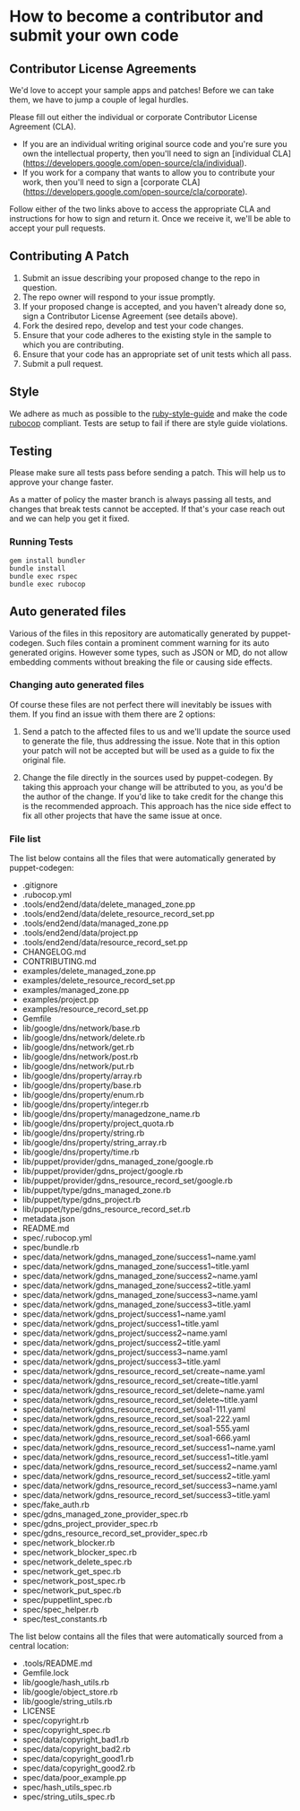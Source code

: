 # How to become a contributor and submit your own code

## Contributor License Agreements

We'd love to accept your sample apps and patches! Before we can take them, we
have to jump a couple of legal hurdles.

Please fill out either the individual or corporate Contributor License
Agreement (CLA).

  * If you are an individual writing original source code and you're sure you
    own the intellectual property, then you'll need to sign an [individual CLA]
    (https://developers.google.com/open-source/cla/individual).
  * If you work for a company that wants to allow you to contribute your work,
    then you'll need to sign a [corporate CLA]
    (https://developers.google.com/open-source/cla/corporate).

Follow either of the two links above to access the appropriate CLA and
instructions for how to sign and return it. Once we receive it, we'll
be able to accept your pull requests.

## Contributing A Patch

1. Submit an issue describing your proposed change to the repo in question.
1. The repo owner will respond to your issue promptly.
1. If your proposed change is accepted, and you haven't already done so, sign a
   Contributor License Agreement (see details above).
1. Fork the desired repo, develop and test your code changes.
1. Ensure that your code adheres to the existing style in the sample to which
   you are contributing.
1. Ensure that your code has an appropriate set of unit tests which all pass.
1. Submit a pull request.

## Style

We adhere as much as possible to the [ruby-style-guide][] and make the code
[rubocop][] compliant. Tests are setup to fail if there are style guide
violations.

## Testing

Please make sure all tests pass before sending a patch. This will help us to
approve your change faster.

As a matter of policy the master branch is always passing all tests, and changes
that break tests cannot be accepted. If that's your case reach out and we can
help you get it fixed.

### Running Tests

```
gem install bundler
bundle install
bundle exec rspec
bundle exec rubocop
```

## Auto generated files

Various of the files in this repository are automatically generated by
puppet-codegen. Such files contain a prominent comment warning for its
auto generated origins. However some types, such as JSON or MD, do not allow
embedding comments without breaking the file or causing side effects.

### Changing auto generated files

Of course these files are not perfect there will inevitably be issues with them.
If you find an issue with them there are 2 options:

1. Send a patch to the affected files to us and we'll update the source used to
   generate the file, thus addressing the issue. Note that in this option your
   patch will not be accepted but will be used as a guide to fix the original
   file.

2. Change the file directly in the sources used by puppet-codegen. By taking
   this approach your change will be attributed to you, as you'd be the author
   of the change. If you'd like to take credit for the change this is the
   recommended approach. This approach has the nice side effect to fix all other
   projects that have the same issue at once.

### File list

The list below contains all the files that were automatically generated by
puppet-codegen:

  * .gitignore
  * .rubocop.yml
  * .tools/end2end/data/delete_managed_zone.pp
  * .tools/end2end/data/delete_resource_record_set.pp
  * .tools/end2end/data/managed_zone.pp
  * .tools/end2end/data/project.pp
  * .tools/end2end/data/resource_record_set.pp
  * CHANGELOG.md
  * CONTRIBUTING.md
  * examples/delete_managed_zone.pp
  * examples/delete_resource_record_set.pp
  * examples/managed_zone.pp
  * examples/project.pp
  * examples/resource_record_set.pp
  * Gemfile
  * lib/google/dns/network/base.rb
  * lib/google/dns/network/delete.rb
  * lib/google/dns/network/get.rb
  * lib/google/dns/network/post.rb
  * lib/google/dns/network/put.rb
  * lib/google/dns/property/array.rb
  * lib/google/dns/property/base.rb
  * lib/google/dns/property/enum.rb
  * lib/google/dns/property/integer.rb
  * lib/google/dns/property/managedzone_name.rb
  * lib/google/dns/property/project_quota.rb
  * lib/google/dns/property/string.rb
  * lib/google/dns/property/string_array.rb
  * lib/google/dns/property/time.rb
  * lib/puppet/provider/gdns_managed_zone/google.rb
  * lib/puppet/provider/gdns_project/google.rb
  * lib/puppet/provider/gdns_resource_record_set/google.rb
  * lib/puppet/type/gdns_managed_zone.rb
  * lib/puppet/type/gdns_project.rb
  * lib/puppet/type/gdns_resource_record_set.rb
  * metadata.json
  * README.md
  * spec/.rubocop.yml
  * spec/bundle.rb
  * spec/data/network/gdns_managed_zone/success1~name.yaml
  * spec/data/network/gdns_managed_zone/success1~title.yaml
  * spec/data/network/gdns_managed_zone/success2~name.yaml
  * spec/data/network/gdns_managed_zone/success2~title.yaml
  * spec/data/network/gdns_managed_zone/success3~name.yaml
  * spec/data/network/gdns_managed_zone/success3~title.yaml
  * spec/data/network/gdns_project/success1~name.yaml
  * spec/data/network/gdns_project/success1~title.yaml
  * spec/data/network/gdns_project/success2~name.yaml
  * spec/data/network/gdns_project/success2~title.yaml
  * spec/data/network/gdns_project/success3~name.yaml
  * spec/data/network/gdns_project/success3~title.yaml
  * spec/data/network/gdns_resource_record_set/create~name.yaml
  * spec/data/network/gdns_resource_record_set/create~title.yaml
  * spec/data/network/gdns_resource_record_set/delete~name.yaml
  * spec/data/network/gdns_resource_record_set/delete~title.yaml
  * spec/data/network/gdns_resource_record_set/soa1-111.yaml
  * spec/data/network/gdns_resource_record_set/soa1-222.yaml
  * spec/data/network/gdns_resource_record_set/soa1-555.yaml
  * spec/data/network/gdns_resource_record_set/soa1-666.yaml
  * spec/data/network/gdns_resource_record_set/success1~name.yaml
  * spec/data/network/gdns_resource_record_set/success1~title.yaml
  * spec/data/network/gdns_resource_record_set/success2~name.yaml
  * spec/data/network/gdns_resource_record_set/success2~title.yaml
  * spec/data/network/gdns_resource_record_set/success3~name.yaml
  * spec/data/network/gdns_resource_record_set/success3~title.yaml
  * spec/fake_auth.rb
  * spec/gdns_managed_zone_provider_spec.rb
  * spec/gdns_project_provider_spec.rb
  * spec/gdns_resource_record_set_provider_spec.rb
  * spec/network_blocker.rb
  * spec/network_blocker_spec.rb
  * spec/network_delete_spec.rb
  * spec/network_get_spec.rb
  * spec/network_post_spec.rb
  * spec/network_put_spec.rb
  * spec/puppetlint_spec.rb
  * spec/spec_helper.rb
  * spec/test_constants.rb

The list below contains all the files that were automatically sourced from a
central location:

  * .tools/README.md
  * Gemfile.lock
  * lib/google/hash_utils.rb
  * lib/google/object_store.rb
  * lib/google/string_utils.rb
  * LICENSE
  * spec/copyright.rb
  * spec/copyright_spec.rb
  * spec/data/copyright_bad1.rb
  * spec/data/copyright_bad2.rb
  * spec/data/copyright_good1.rb
  * spec/data/copyright_good2.rb
  * spec/data/poor_example.pp
  * spec/hash_utils_spec.rb
  * spec/string_utils_spec.rb

[ruby-style-guide]: https://github.com/bbatsov/ruby-style-guide
[rubocop]: https://rubocop.readthedocs.io/en/latest/
